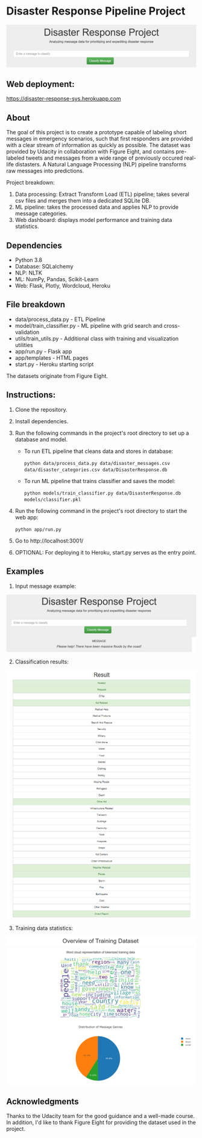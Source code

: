 # Disaster Response Pipeline Project
![Cover](screenshots/cover.png)

## Web deployment:
https://disaster-response-sys.herokuapp.com

## About
The goal of this project is to create a prototype capable of labeling short messages in emergency scenarios, such that first responders are provided with a clear stream of information as quickly as possible. The dataset was provided by Udacity in collaboration with Figure Eight, and contains pre-labeled tweets and messages from a wide range of previously occured real-life distasters. A Natural Language Processing (NLP) pipeline transforms raw messages into predictions.

Project breakdown:
1. Data processing: Extract Transform Load (ETL) pipeline; takes several csv files and merges them into a dedicated SQLite DB.
2. ML pipeline: takes the processed data and applies NLP to provide message categories.
3. Web dashboard: displays model performance and training data statistics.

## Dependencies

* Python 3.8
* Database: SQLalchemy
* NLP: NLTK
* ML: NumPy, Pandas, Scikit-Learn
* Web: Flask, Plotly, Wordcloud, Heroku

## File breakdown 

* data/process_data.py - ETL Pipeline
* model/train_classifier.py - ML pipeline with grid search and cross-validation
* utils/train_utils.py - Additional class with training and visualization utilities
* app/run.py - Flask app
* app/templates - HTML pages
* start.py - Heroku starting script

The datasets originate from Figure Eight.

## Instructions:
1. Clone the repository.
2. Install dependencies.
3. Run the following commands in the project's root directory to set up a database and model.

    - To run ETL pipeline that cleans data and stores in database:
    
        `python data/process_data.py data/disaster_messages.csv data/disaster_categories.csv data/DisasterResponse.db`
    - To run ML pipeline that trains classifier and saves the model:
    
        `python models/train_classifier.py data/DisasterResponse.db models/classifier.pkl`
        
4. Run the following command in the project's root directory to start the web app:

    `python app/run.py`

5. Go to http://localhost:3001/
6. OPTIONAL: For deploying it to Heroku, start.py serves as the entry point.

## Examples

1. Input message example:

![Input](screenshots/input.png)

2. Classification results:

![Output](screenshots/output.png)

3. Training data statistics:

![Stats](screenshots/stats.png)

## Acknowledgments
Thanks to the Udacity team for the good guidance and a well-made course. In addition, I'd like to thank Figure Eight for providing the dataset used in the project.
